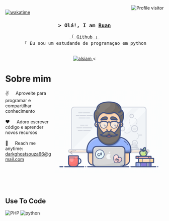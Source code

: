 <!--
<h2 align="center">
  Welcome to Al Siam World!
  <img src="https://media.giphy.com/media/hvRJCLFzcasrR4ia7z/giphy.gif" width="28">
</h2>
-->

<!--
<p align="center">
  <a href="https://github.com/alsiam"><img src="https://readme-typing-svg.herokuapp.com/?lines=Self%20Taught%20Programmer;Front%20End%20Developer;1.5%2B%20years%20of%20coding%20experience;Always%20learning%20new%20things&center=true&width=380&height=45"></a>
</p>

 -->

<a href="https://komarev.com/ghpvc/?username=alsiam">
  <img align="right" src="https://komarev.com/ghpvc/?username=alsiam&label=Visitors&color=0e75b6&style=flat" alt="Profile visitor" />
</a>


[![wakatime](https://wakatime.com/badge/user/eebb3dd8-d9b2-40de-9b88-6fd6cac99dbc.svg)](https://wakatime.com/@eebb3dd8-d9b2-40de-9b88-6fd6cac99dbc)

<!-- Intro  -->
<h3 align="center">
        <samp>&gt; Olá!, I am
                <b><a target="_blank" href="https://github.com/Ruanpery/ruan">Ruan</a></b>
        </samp>
</h3>


<p align="center"> 
  <samp>
    <a href="https://github.com/Ruanpery/ruan">「 Github 」</a>
    <br>
    「 Eu sou um estudande de programaçao em python 
    <br>
    <br>
  </samp>
</p>

<p align="center">
 <a href="https://www.linkedin.com/in/ruan-pery-49286729a/" target="_blank">
  <img src="https://img.shields.io/badge/LinkedIn-0077B5?style=for-the-badge&logo=linkedin&logoColor=white" alt="alsiam"/>
 </a>
 <!-- <a href="https://www.linkedin.com/in/ruan-pery-49286729a/ target="_blank">
  <img src="https://img.shields.io/badge/dev.to-0A0A0A?style=for-the-badge&logo=dev.to&logoColor=white" alt="alsiam" />
 </a> -->
 <
 

<!-- About Section -->
 # Sobre mim
 
<p>
 <img align="right" width="350" src="/programmer.gif" alt="Coding gif" />
  
 ✌️ &emsp; Aproveite para programar e compartilhar conhecimento <br/><br/>
 ❤️ &emsp; Adoro escrever código e aprender novos recursos <br/><br/>
 📧 &emsp; Reach me anytime: darkghostsouza66@gmail.com<br/><br/>
 

</p>

<br/>
<br/>
<br/>

## Use To Code

![PHP](https://img.shields.io/badge/Php-593D88?style=for-the-badge&logo=php&logoColor=white)
![python](https://img.shields.io/badge/Python-F0DB4F?style=for-the-badge&labelColor=black&logo=python&logoColor=F0DB4F)

<br/>
